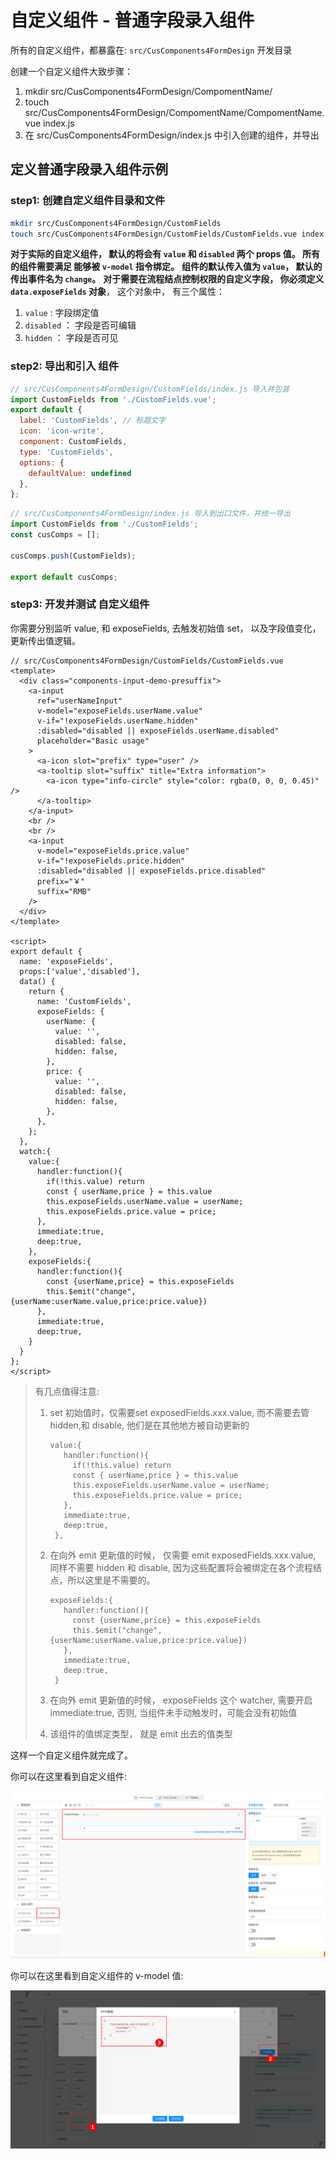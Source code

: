 # 自定义组件 - 普通字段录入组件

所有的自定义组件，都暴露在: `src/CusComponents4FormDesign` 开发目录

创建一个自定义组件大致步骤：
1. mkdir src/CusComponents4FormDesign/CompomentName/
2. touch src/CusComponents4FormDesign/CompomentName/CompomentName.vue index.js
3. 在 src/CusComponents4FormDesign/index.js 中引入创建的组件，并导出

## 定义普通字段录入组件示例

### step1: 创建自定义组件目录和文件

```bash
mkdir src/CusComponents4FormDesign/CustomFields
touch src/CusComponents4FormDesign/CustomFields/CustomFields.vue index.js
```

**对于实际的自定义组件， 默认的将会有 `value` 和 `disabled` 两个 props 值。 所有的组件需要满足 能够被 `v-model` 指令绑定。** 
**组件的默认传入值为 `value`， 默认的传出事件名为 `change`。**
**对于需要在流程结点控制权限的自定义字段， 你必须定义 `data.exposeFields` 对象**， 这个对象中， 有三个属性：

1. `value` : 字段绑定值
2. `disabled` ： 字段是否可编辑
3. `hidden` ： 字段是否可见

### step2: 导出和引入 组件


```js
// src/CusComponents4FormDesign/CustomFields/index.js 导入并包装
import CustomFields from './CustomFields.vue';
export default {
  label: 'CustomFields', // 标题文字
  icon: 'icon-write',
  component: CustomFields,
  type: 'CustomFields',
  options: {
    defaultValue: undefined
  },
};
```

```js
// src/CusComponents4FormDesign/index.js 导入到出口文件，并统一导出
import CustomFields from './CustomFields';
const cusComps = [];

cusComps.push(CustomFields);

export default cusComps;
```



### step3: 开发并测试 自定义组件

你需要分别监听 value, 和 exposeFields, 去触发初始值 set， 以及字段值变化，更新传出值逻辑。 


```vue
// src/CusComponents4FormDesign/CustomFields/CustomFields.vue
<template>
  <div class="components-input-demo-presuffix">
    <a-input
      ref="userNameInput"
      v-model="exposeFields.userName.value"
      v-if="!exposeFields.userName.hidden"
      :disabled="disabled || exposeFields.userName.disabled"
      placeholder="Basic usage"
    >
      <a-icon slot="prefix" type="user" />
      <a-tooltip slot="suffix" title="Extra information">
        <a-icon type="info-circle" style="color: rgba(0, 0, 0, 0.45)" />
      </a-tooltip>
    </a-input>
    <br />
    <br />
    <a-input
      v-model="exposeFields.price.value"
      v-if="!exposeFields.price.hidden"
      :disabled="disabled || exposeFields.price.disabled"
      prefix="￥"
      suffix="RMB"
    />
  </div>
</template>

<script>
export default {
  name: 'exposeFields',
  props:['value','disabled'],
  data() {
    return {
      name: 'CustomFields',
      exposeFields: {
        userName: {
          value: '',
          disabled: false,
          hidden: false,
        },
        price: {
          value: '',
          disabled: false,
          hidden: false,
        },
      },
    };
  },
  watch:{
    value:{
      handler:function(){
        if(!this.value) return
        const { userName,price } = this.value
        this.exposeFields.userName.value = userName;
        this.exposeFields.price.value = price;
      },
      immediate:true,
      deep:true,
    },
    exposeFields:{
      handler:function(){
        const {userName,price} = this.exposeFields
        this.$emit("change",{userName:userName.value,price:price.value})
      },
      immediate:true,
      deep:true,
    }
  }
};
</script>

```

> 有几点值得注意:
>
> 1. set 初始值时，仅需要set exposedFields.xxx.value, 而不需要去管 hidden,和 disable, 他们是在其他地方被自动更新的
>
>    ```vue
>    value:{
>       handler:function(){
>         if(!this.value) return
>         const { userName,price } = this.value
>         this.exposeFields.userName.value = userName;
>         this.exposeFields.price.value = price;
>       },
>       immediate:true,
>       deep:true,
>     },
>    ```
>
> 2. 在向外 emit 更新值的时候， 仅需要 emit exposedFields.xxx.value, 同样不需要 hidden 和 disable, 因为这些配置将会被绑定在各个流程结点，所以这里是不需要的。 
>
>    ```vue
>    exposeFields:{
>       handler:function(){
>         const {userName,price} = this.exposeFields
>         this.$emit("change",{userName:userName.value,price:price.value})
>       },
>       immediate:true,
>       deep:true,
>     }
>    ```
>
> 3. 在向外 emit 更新值的时候， exposeFields 这个 watcher, 需要开启 immediate:true, 否则, 当组件未手动触发时，可能会没有初始值
>
> 4. 该组件的值绑定类型， 就是 emit 出去的值类型

这样一个自定义组件就完成了。

你可以在这里看到自定义组件:

![image-20230626163559925](./README.assets/image-20230626163559925.png)

你可以在这里看到自定义组件的 v-model 值:

![image-20230626162504456](./README.assets/image-20230626162504456.png)